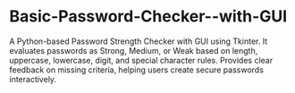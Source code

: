 # Basic-Password-Checker--with-GUI
A Python-based Password Strength Checker with GUI using Tkinter. It evaluates passwords as Strong, Medium, or Weak based on length, uppercase, lowercase, digit, and special character rules. Provides clear feedback on missing criteria, helping users create secure passwords interactively.

